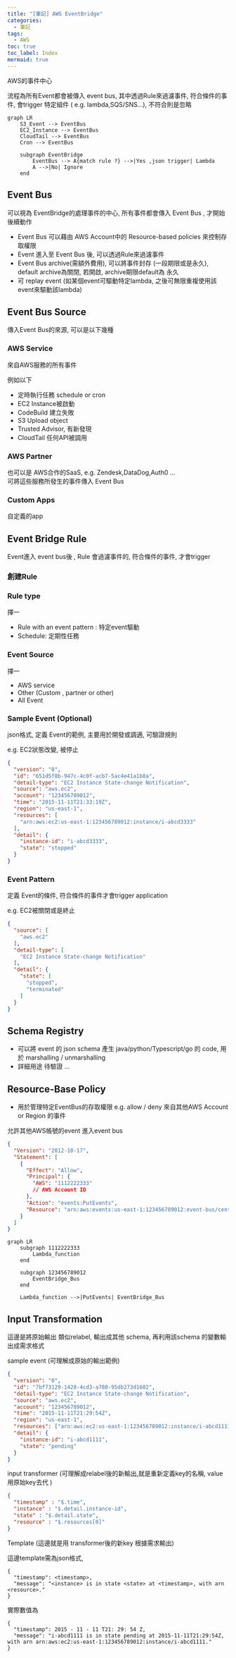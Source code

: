 ```yaml
---
title: "[筆記] AWS EventBridge"
categories:
  - 筆記
tags:
  - AWS
toc: true
toc_label: Index
mermaid: true
---
```


AWS的事件中心    

流程為所有Event都會被傳入 event bus, 其中透過Rule來過濾事件, 符合條件的事件, 會trigger 特定組件 (
e.g. lambda,SQS/SNS...), 不符合則是忽略

```mermaid
graph LR
    S3_Event --> EventBus
    EC2_Instance --> EventBus
    CloudTail --> EventBus
    Cron --> EventBus

    subgraph EventBridge
        EventBus --> A{match rule ?} -->|Yes ,json trigger| Lambda
        A -->|No| Ignore
    end

```

## Event Bus

可以視為 EventBridge的處理事件的中心, 所有事件都會傳入 Event Bus , 才開始後續動作

- Event Bus 可以藉由 AWS Account中的 Resource-based policies 來控制存取權限
- Event 進入至 Event Bus 後, 可以透過Rule來過濾事件
- Event Bus archive(需額外費用), 可以將事件封存 (一段期限或是永久), default archive為關閉, 若開啟, archive期限default為
  永久
- 可 replay event (如某個event可驅動特定lambda, 之後可無限重複使用該event來驅動該lambda)

## Event Bus Source

傳入Event Bus的來源, 可以是以下幾種

### AWS Service

來自AWS服務的所有事件

例如以下

- 定時執行任務 schedule or cron
- EC2 Instance被啟動
- CodeBuild 建立失敗
- S3 Upload object
- Trusted Advisor, 有新發現
- CloudTail 任何API被調用

### AWS Partner

也可以是 AWS合作的SaaS, e.g. Zendesk,DataDog,Auth0 ...   
可將這些服務所發生的事件傳入 Event Bus

### Custom Apps

自定義的app

## Event Bridge Rule

Event進入 event bus後 , Rule 會過濾事件的, 符合條件的事件, 才會trigger

### 創建Rule

### Rule type

擇一

- Rule with an event pattern : 特定event驅動
- Schedule: 定期性任務

### Event Source

擇一

- AWS service
- Other (Custom , partner or other)
- All Event

### Sample Event (Optional)

json格式, 定義 Event的範例, 主要用於開發或調適, 可驗證規則   

e.g. EC2狀態改變, 被停止  

```json
{
  "version": "0",
  "id": "651d5f8b-947c-4c0f-acb7-5ac4e41a1b8a",
  "detail-type": "EC2 Instance State-change Notification",
  "source": "aws.ec2",
  "account": "123456789012",
  "time": "2015-11-11T21:33:19Z",
  "region": "us-east-1",
  "resources": [
    "arn:aws:ec2:us-east-1:123456789012:instance/i-abcd3333"
  ],
  "detail": {
    "instance-id": "i-abcd3333",
    "state": "stopped"
  }
}
```

### Event Pattern

定義 Event的條件, 符合條件的事件才會trigger application

e.g. EC2被關閉或是終止

```json
{
  "source": [
    "aws.ec2"
  ],
  "detail-type": [
    "EC2 Instance State-change Notification"
  ],
  "detail": {
    "state": [
      "stopped",
      "terminated"
    ]
  }
}

```

## Schema Registry

- 可以將 event 的 json schema 產生 java/python/Typescript/go 的 code, 用於 marshalling / unmarshalling    
- 詳細用途 待驗證 ... 

## Resource-Base Policy

- 用於管理特定EventBus的存取權限 e.g. allow / deny 來自其他AWS Account or Region 的事件

允許其他AWS帳號的event 進入event bus

```json
{
  "Version": "2012-10-17",
  "Statement": [
    {
      "Effect": "Allow",
      "Principal": {
        "AWS": "1112222333"
        // AWS Account ID
      },
      "Action": "events:PutEvents",
      "Resource": "arn:aws:events:us-east-1:123456789012:event-bus/central-event-bus"
    }
  ]
}
```

```mermaid
graph LR
    subgraph 1112222333
        Lambda_function
    end

    subgraph 123456789012
        EventBridge_Bus
    end

    Lambda_function -->|PutEvents| EventBridge_Bus
```


## Input Transformation

這邊是將原始輸出 類似relabel, 輸出成其他 schema, 再利用該schema 的變數輸出成需求格式

sample event (可理解成原始的輸出範例)
```json
{
  "version": "0",
  "id": "7bf73129-1428-4cd3-a780-95db273d1602",
  "detail-type": "EC2 Instance State-change Notification",
  "source": "aws.ec2",
  "account": "123456789012",
  "time": "2015-11-11T21:29:54Z",
  "region": "us-east-1",
  "resources": ["arn:aws:ec2:us-east-1:123456789012:instance/i-abcd1111"],
  "detail": {
    "instance-id": "i-abcd1111",
    "state": "pending"
  }
}
```

input transformer (可理解成relabel後的新輸出,就是重新定義key的名稱, value用原始key去代 )

```json
{
  "timestamp" : "$.time",
  "instance" : "$.detail.instance-id",
  "state" : "$.detail.state",
  "resource" : "$.resources[0]"
}
```

Template (這邊就是用 transformer後的新key 根據需求輸出)

這邊template需為json格式,

```
{
  "timestamp": <timestamp>,
  "message": "<instance> is in state <state> at <timestamp>, with arn <resource>."
}
```
實際數值為  
```
{
  "timestamp": 2015 - 11 - 11 T21: 29: 54 Z,
  "message": "i-abcd1111 is in state pending at 2015-11-11T21:29:54Z, with arn arn:aws:ec2:us-east-1:123456789012:instance/i-abcd1111."
}
```


